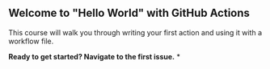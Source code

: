 ## Welcome to "Hello World" with GitHub Actions

This course will walk you through writing your first action and using it with a workflow file. 

**Ready to get started? Navigate to the first issue.** *